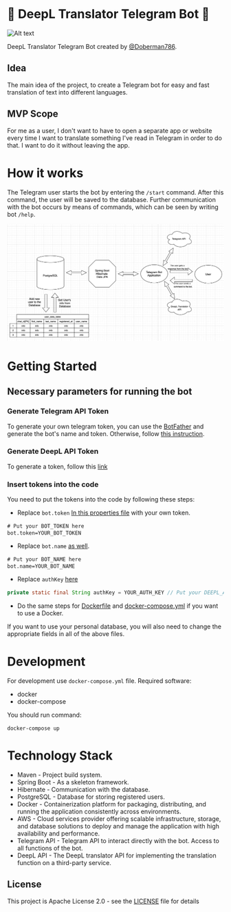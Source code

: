 # 🤖 DeepL Translator Telegram Bot 🤖
![Alt text](https://logovectorseek.com/wp-content/uploads/2020/12/deepl-logo-vector.png)

DeepL Translator Telegram Bot created by [@Doberman786](https://github.com/Doberman786).

## Idea
The main idea of the project, to create a Telegram bot for easy and fast translation of text into different languages.

## MVP Scope
For me as a user, I don't want to have to open a separate app or website every time I want to translate something 
I've read in Telegram in order to do that. I want to do it without leaving the app.

# How it works
The Telegram user starts the bot by entering the `/start` command. After this command, the user will be saved to the
database. Further communication with the bot occurs by means of commands, which can be seen by writing bot `/help`.

![HowItWorksImage](imagesForREADME/image.png)

# Getting Started
## Necessary parameters for running the bot
### Generate Telegram API Token
To generate your own telegram token, you can use the [BotFather](https://t.me/botfather) and generate the bot's name and token.
Otherwise, follow [this instruction](https://core.telegram.org/bots/tutorial).

### Generate DeepL API Token
To generate a token, follow this [link](https://www.deepl.com/pro-api?cta=header-pro-api/)

### Insert tokens into the code
You need to put the tokens into the code by following these steps:

- Replace `bot.token` [In this properties file](src/main/resources/application.properties) with your own token.
``` properties
# Put your BOT_TOKEN here
bot.token=YOUR_BOT_TOKEN
```
- Replace `bot.name` [as well](src/main/resources/application.properties).
``` properties
# Put your BOT_NAME here
bot.name=YOUR_BOT_NAME
```
- Replace `authKey` [here](src/main/java/com/telegrambot/deepl/service/TranslateMessageService.java)
``` java
private static final String authKey = YOUR_AUTH_KEY // Put your DEEPL_AUTH_KEY here
```
- Do the same steps for [Dockerfile](Dockerfile) and [docker-compose.yml](docker-compose.yml) if you want to use a Docker.

If you want to use your personal database, you will also need to change the appropriate fields in all of the above files.

# Development
For development use `docker-compose.yml` file. Required software:
 - docker
 - docker-compose

You should run command:
```
docker-compose up
```
# Technology Stack
- Maven - Project build system.
- Spring Boot - As a skeleton framework.
- Hibernate - Communication with the database.
- PostgreSQL - Database for storing registered users.
- Docker - Containerization platform for packaging, distributing, and running the application consistently across environments.
- AWS - Cloud services provider offering scalable infrastructure, storage, and database solutions to deploy and manage the application with high availability and performance.
- Telegram API - Telegram API to interact directly with the bot. Access to all functions of the bot.
- DeepL API - The DeepL translator API for implementing the translation function on a third-party service.

## License
This project is Apache License 2.0 - see the [LICENSE](LICENSE) file for details
